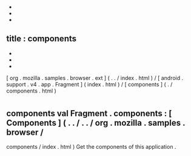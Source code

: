 -
-
-
title
:
components
-
-
-
-
[
org
.
mozilla
.
samples
.
browser
.
ext
]
(
.
.
/
index
.
html
)
/
[
android
.
support
.
v4
.
app
.
Fragment
]
(
index
.
html
)
/
[
components
]
(
.
/
components
.
html
)
#
components
val
Fragment
.
components
:
[
Components
]
(
.
.
/
.
.
/
org
.
mozilla
.
samples
.
browser
/
-
components
/
index
.
html
)
Get
the
components
of
this
application
.
